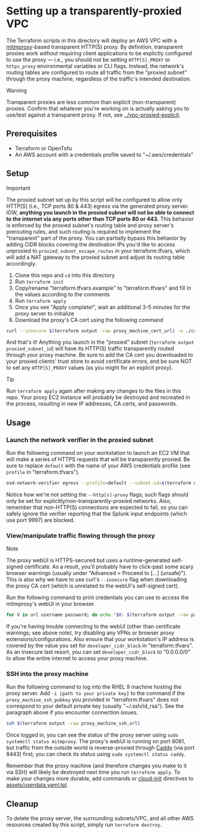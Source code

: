 # Setting up a transparently-proxied VPC
The Terraform scripts in this directory will deploy an AWS VPC with a [mitmproxy](https://mitmproxy.org/)-based transparent HTTP(S) proxy. By definition, transparent proxies work _without_ requiring client applications to be explictly configured to use the proxy — i.e., you should not be setting `HTTP[S]_PROXY` or `https_proxy` environmental variables or CLI flags. Instead, the network's routing tables are configured to route all traffic from the "proxied subnet" through the proxy machine, regardless of the traffic's intended destination.

> [!WARNING]  
> Transparent proxies are less common than explicit (non-transparent) proxies. Confirm that whatever you're working on is actually asking you to use/test against a transparent proxy. If not, see [../vpc-proxied-explicit](../vpc-proxied-explicit/).

## Prerequisites
 * Terraform or OpenTofu
 * An AWS account with a credentials profile saved to "~/.aws/credentials"

## Setup

> [!IMPORTANT]  
> The proxied subnet set up by this script will be configured to allow only HTTP[S] (i.e., TCP ports 80 & 443) egress via the generated proxy server. IOW, **anything you launch in the proxied subnet will not be able to connect to the internet via any ports other than TCP ports 80 or 443.** This behavior is enforced by the proxied subnet's routing table and proxy server's prerouting rules, and such routing is required to implement the "transparent" part of the proxy. You can partially bypass this behavior by adding CIDR blocks covering the destination IPs you'd like to access unproxied to `proxied_subnet_escape_routes` in your terraform.tfvars, which will add a NAT gateway to the proxied subnet and adjust its routing table accordingly.

1. Clone this repo and `cd` into this directory
2. Run `terraform init`
3. Copy/rename "terraform.tfvars.example" to "terraform.tfvars" and fill in the values according to the comments
4. Run `terraform apply`
5. Once you see "Apply complete!", wait an additional 3-5 minutes for the proxy server to initialize
6. Download the proxy's CA cert using the following command
```bash
curl --insecure $(terraform output -raw proxy_machine_cert_url) -o ./cacert.pem
```

And that's it! Anything you launch in the "proxied" subnet (`terraform output proxied_subnet_id`) will have its HTTP(S) traffic transparently routed through your proxy machine. Be sure to add the CA cert you downloaded to your proxied clients' trust store to avoid certificate errors, and be sure NOT to set any `HTTP[S]_PROXY` values (as you might for an explicit proxy).

> [!TIP]  
> Run `terraform apply` again after making any changes to the files in this repo. Your proxy EC2 instance will probably be destroyed and recreated in the process, resulting in new IP addresses, CA certs, and passwords.

## Usage
### Launch the network verifier in the proxied subnet
Run the following command on your workstation to launch an EC2 VM that will make a series of HTTPS requests that will be transparently proxied. Be sure to replace `default` with the name of your AWS credentials profile (see `profile` in "terraform.tfvars").
```bash
osd-network-verifier egress --profile=default --subnet-id=$(terraform output -raw proxied_subnet_id) --region=$(terraform output -raw region) --cacert=cacert.pem
```
Notice how we're not setting the `--http[s]-proxy` flags; such flags should only be set for explicitly/non-transparently-proxied networks. Also, remember that non-HTTP(S) connections are expected to fail, so you can safely ignore the verifier reporting that the Splunk input endpoints (which use port 9997) are blocked.


### View/manipulate traffic flowing through the proxy
> [!NOTE]  
> The proxy webUI is HTTPS-secured but uses a runtime-generated self-signed certificate. As a result, you'll probably have to click-past some scary browser warnings (usually under "Advanced > Proceed to [...] (unsafe)"). This is also why we have to use curl's `--insecure` flag when downloading the proxy CA cert (which is unrelated to the webUI's self-signed cert).

Run the following command to print credentials you can use to access the mitmproxy's webUI in your browser.
```bash
for V in url username password; do echo "$V: $(terraform output -raw proxy_webui_${V})"; done
```
If you're having trouble connecting to the webUI (other than certificate warnings; see above note), try disabling any VPNs or browser proxy extensions/configurations. Also ensure that your workstation's IP address is covered by the value you set for `developer_cidr_block` in "terraform.tfvars". As an insecure last resort, you can set `developer_cidr_block` to "0.0.0.0/0" to allow the entire internet to access your proxy machine.

### SSH into the proxy machine
Run the following command to log into the RHEL 9 machine hosting the proxy server. Add `-i [path to your private key]` to the command if the `proxy_machine_ssh_pubkey` you provided in "terraform.tfvars" does not correspond to your default private key (usually "~/.ssh/id_rsa"). See the paragraph above if you encounter connection issues.
```bash
ssh $(terraform output -raw proxy_machine_ssh_url) 
```
Once logged in, you can see the status of the proxy server using `sudo systemctl status mitmproxy`. The proxy's webUI is running on port 8081, but traffic from the outside world is reverse-proxied through [Caddy](https://caddyserver.com/) (via port 8443) first; you can check its status using `sudo systemctl status caddy`.

Remember that the proxy machine (and therefore changes you make to it via SSH) will likely be destroyed next time you run `terraform apply`. To make your changes more durable, add commands or [cloud-init](https://cloudinit.readthedocs.io/en/latest/reference/modules.html) directives to [assets/userdata.yaml.tpl](assets/userdata.yaml.tpl).

## Cleanup
To delete the proxy server, the surrounding subnets/VPC, and all other AWS resources created by this script, simply run `terraform destroy`.




